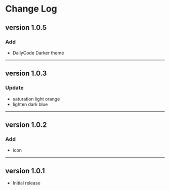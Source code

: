 # Change Log

## version 1.0.5

### Add

- DailyCode Darker theme


---
## version 1.0.3

### Update

- saturation light orange
- lighten dark blue


---
## version 1.0.2

### Add
- icon

---
## version 1.0.1

- Initial release

